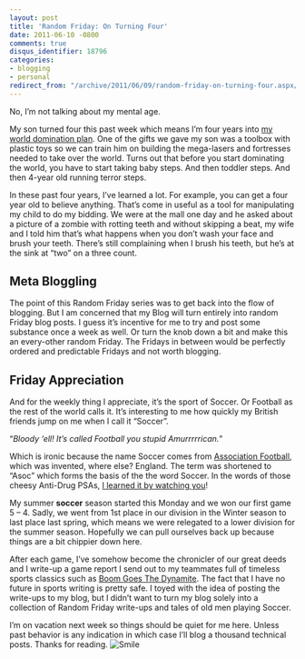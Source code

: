 ```yaml
---
layout: post
title: 'Random Friday: On Turning Four'
date: 2011-06-10 -0800
comments: true
disqus_identifier: 18796
categories:
- blogging
- personal
redirect_from: "/archive/2011/06/09/random-friday-on-turning-four.aspx/"
---
```


No, I’m not talking about my mental age.

My son turned four this past week which means I’m four years into [my
world domination
plan](https://haacked.com/archive/2006/11/05/World_Domination_Phase_1_Commenced.aspx "World domination plan").
One of the gifts we gave my son was a toolbox with plastic toys so we
can train him on building the mega-lasers and fortresses needed to take
over the world. Turns out that before you start dominating the world,
you have to start taking baby steps. And then toddler steps. And then
4-year old running terror steps.

In these past four years, I’ve learned a lot. For example, you can get a
four year old to believe anything. That’s come in useful as a tool for
manipulating my child to do my bidding. We were at the mall one day and
he asked about a picture of a zombie with rotting teeth and without
skipping a beat, my wife and I told him that’s what happens when you
don’t wash your face and brush your teeth. There’s still complaining
when I brush his teeth, but he’s at the sink at “two” on a three count.

Meta Bloggling
--------------

The point of this Random Friday series was to get back into the flow of
blogging. But I am concerned that my Blog will turn entirely into random
Friday blog posts. I guess it’s incentive for me to try and post some
substance once a week as well. Or turn the knob down a bit and make this
an every-other random Friday. The Fridays in between would be perfectly
ordered and predictable Fridays and not worth blogging.

Friday Appreciation
-------------------

And for the weekly thing I appreciate, it’s the sport of Soccer. Or
Football as the rest of the world calls it. It’s interesting to me how
quickly my British friends jump on me when I call it “Soccer”.

“*Bloody ‘ell! It’s called Football you stupid Amurrrrrican.*”

Which is ironic because the name Soccer comes from [Association
Football](http://en.wikipedia.org/wiki/Association_football "Association Football"),
which was invented, where else? England. The term was shortened to
“Asoc” which forms the basis of the the word Soccer. In the words of
those cheesy Anti-Drug PSAs, [I learned it by watching
you](http://www.youtube.com/watch?v=Y-Elr5K2Vuo "I learned it by watching you")!

My summer **soccer** season started this Monday and we won our first
game 5 – 4. Sadly, we went from 1st place in our division in the Winter
season to last place last spring, which means we were relegated to a
lower division for the summer season. Hopefully we can pull ourselves
back up because things are a bit chippier down here.

After each game, I’ve somehow become the chronicler of our great deeds
and I write-up a game report I send out to my teammates full of timeless
sports classics such as [Boom Goes The
Dynamite](http://www.youtube.com/watch?v=W45DRy7M1no "Boom goes the dynamite").
The fact that I have no future in sports writing is pretty safe. I toyed
with the idea of posting the write-ups to my blog, but I didn’t want to
turn my blog solely into a collection of Random Friday write-ups and
tales of old men playing Soccer.

I’m on vacation next week so things should be quiet for me here. Unless
past behavior is any indication in which case I’ll blog a thousand
technical posts. Thanks for reading.
![Smile](https://haacked.com/images/haacked_com/WindowsLiveWriter/c5dc3038ce0e_7B99/wlEmoticon-smile_2.png)

